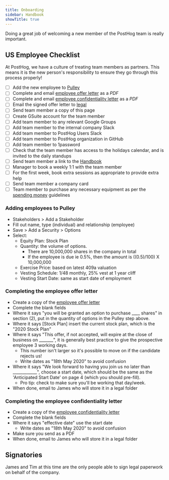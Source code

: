 ```yaml
---
title: Onboarding
sidebar: Handbook
showTitle: true
---
```


Doing a great job of welcoming a new member of the PostHog team is really important.

## US Employee Checklist

At PostHog, we have a culture of treating team members as partners. This means it is the new person's responsibility to ensure they go through this process properly!

- [ ] Add the new employee to [Pulley](https://pulley.com)
- [ ] Complete and email [employee offer letter](https://drive.google.com/drive/u/0/folders/1vDgWksBtt5cg_BZVFV2eWrD56OmZpKTQ) as a *PDF*
- [ ] Complete and email [employee confidentiality letter](https://drive.google.com/open?id=19yXodJzE8D2j-aCbNjexsCAGVF1lJfMZ) as a *PDF*
- [ ] Email the signed offer letter to [legal](mailto:legal@posthog.com)
- [ ] Send team member a copy of this page
- [ ] Create GSuite account for the team member
- [ ] Add team member to any relevant Google Groups
- [ ] Add team member to the internal company Slack
- [ ] Add team member to PostHog Users Slack
- [ ] Add team member to PostHog organization in GitHub
- [ ] Add team member to 1password
- [ ] Check that the team member has access to the holidays calendar, and is invited to the daily standups
- [ ] Send team member a link to the [Handbook](/handbook)
- [ ] Manager to book a weekly 1:1 with the team member
- [ ] For the first week, book extra sessions as appropriate to provide extra help
- [ ] Send team member a company card
- [ ] Team member to purchase any necessary equipment as per the [spending money](/handbook/spending-money) guidelines

### Adding employees to Pulley

* Stakeholders > Add a Stakeholder
* Fill out name, type (individual) and relationship (employee)
* Save > Add a Security > Options
* Select:
	* Equity Plan: Stock Plan
	* Quantity: the volume of options.
		* There are 10,000,000 shares in the company in total
		* If the employee is due ie 0.5%, then the amount is ((0.5)/100) X 10,000,000 
	* Exercise Price: based on latest 409a valuation
	* Vesting Schedule: 1/48 monthly, 25% vest at 1 year cliff
	* Vesting Start Date: same as start date of employment

### Completing the employee offer letter

* Create a copy of the [employee offer letter](https://drive.google.com/drive/u/0/folders/1vDgWksBtt5cg_BZVFV2eWrD56OmZpKTQ)
* Complete the blank fields 
* Where it says "you will be granted an option to purchase ____ shares" in section (2), put in the quantity of options in the Pulley step above.
* Where it says [Stock Plan] insert the current stock plan, which is the "2020 Stock Plan"
* Where it says "This offer, if not accepted, will expire at the close of business on _______", it is generally best practice to give the prospective employee 3 working days.
	* This number isn't larger so it's possible to move on if the candidate rejects us!
	* Write dates as "18th May 2020" to avoid confusion
* Where it says "We look forward to having you join us no later than ____________", choose a start date, which should be the same as the 'Anticipated Start Date' on page 4 (which you should pre-fill).
	* Pro tip: check to make sure you'll be working that day/week.
* When done, email to James who will store it in a legal folder

### Completing the employee confidentiality letter

* Create a copy of the [employee confidentiality letter](https://drive.google.com/open?id=19yXodJzE8D2j-aCbNjexsCAGVF1lJfMZ)
* Complete the blank fields
* Where it says "effective date" use the start date
	* Write dates as "18th May 2020" to avoid confusion
* Make sure you send as a PDF
* When done, email to James who will store it in a legal folder

## Signatories

James and Tim at this time are the only people able to sign legal paperwork on behalf of the company.
